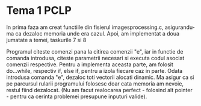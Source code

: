 # Tema 1 PCLP

In prima faza am creat functiile din fisierul imagesprocessing.c, asigurandu-ma ca dezaloc memoria unde era cazul.
Apoi, am implementat a doua jumatate a temei, taskurile 7 si 8

Programul citeste comenzi pana la citirea comenzii "e", iar in functie de comanda introdusa, citeste parametrii necesari si executa codul asociat comenzii respective. Pentru a implementa aceasta parte, am folosit do...while, respectiv if, else if, pentru a izola fiecare caz in parte. Odata introdusa comanda "e", dezaloc toti vectorii alocati dinamic. Ma asigur ca si pe parcursul rularii programului folosesc doar cata memoria am nevoie, restul fiind dezalocat.
(Nu am facut realocarea perfect - folosind alt pointer - pentru ca cerinta problemei presupune inputuri valide).